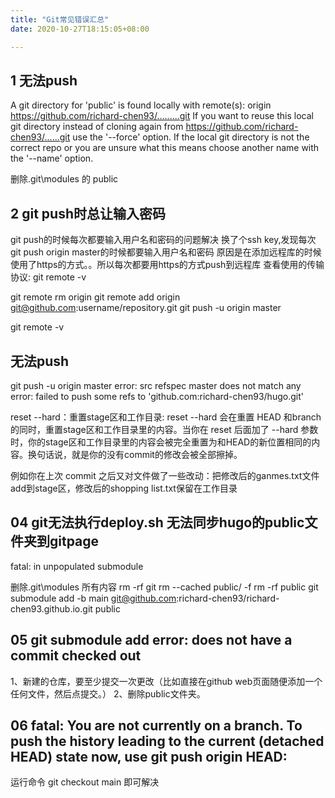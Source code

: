 ```yaml
---
title: "Git常见错误汇总"
date: 2020-10-27T18:15:05+08:00

---
```


## 1 无法push
A git directory for 'public' is found locally with remote(s):
  origin        https://github.com/richard-chen93/.........git
If you want to reuse this local git directory instead of cloning again from
  https://github.com/richard-chen93/......git
use the '--force' option. If the local git directory is not the correct repo
or you are unsure what this means choose another name with the '--name' option.

删除.git\modules 的 public

## 2 git push时总让输入密码
git push的时候每次都要输入用户名和密码的问题解决
换了个ssh key,发现每次git push origin master的时候都要输入用户名和密码
原因是在添加远程库的时候使用了https的方式。。所以每次都要用https的方式push到远程库
查看使用的传输协议:
git remote -v

git remote rm origin
git remote add origin git@github.com:username/repository.git
git push -u origin master

git remote -v


## 无法push 
git push -u origin master
error: src refspec master does not match any
error: failed to push some refs to 'github.com:richard-chen93/hugo.git'

reset --hard：重置stage区和工作目录:
reset --hard 会在重置 HEAD 和branch的同时，重置stage区和工作目录里的内容。当你在 reset 后面加了 --hard 参数时，你的stage区和工作目录里的内容会被完全重置为和HEAD的新位置相同的内容。换句话说，就是你的没有commit的修改会被全部擦掉。

例如你在上次 commit 之后又对文件做了一些改动：把修改后的ganmes.txt文件add到stage区，修改后的shopping list.txt保留在工作目录

## 04 git无法执行deploy.sh  无法同步hugo的public文件夹到gitpage
fatal: in unpopulated submodule

删除.git\modules 所有内容  rm -rf
git rm --cached public/ -f
rm -rf public
git submodule add -b main git@github.com:richard-chen93/richard-chen93.github.io.git public


## 05 git submodule add error: does not have a commit checked out
1、新建的仓库，要至少提交一次更改（比如直接在github web页面随便添加一个任何文件，然后点提交。）
2、删除public文件夹。


## 06 fatal: You are not currently on a branch. To push the history leading to the current (detached HEAD) state now, use      git push origin HEAD:<name-of-remote-branch>

运行命令
git checkout main
即可解决


                
